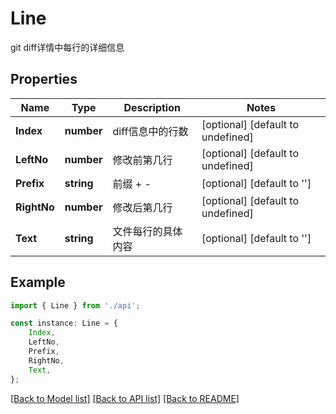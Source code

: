 # Line

git diff详情中每行的详细信息

## Properties

Name | Type | Description | Notes
------------ | ------------- | ------------- | -------------
**Index** | **number** | diff信息中的行数 | [optional] [default to undefined]
**LeftNo** | **number** | 修改前第几行 | [optional] [default to undefined]
**Prefix** | **string** | 前缀 + - | [optional] [default to '']
**RightNo** | **number** | 修改后第几行 | [optional] [default to undefined]
**Text** | **string** | 文件每行的具体内容 | [optional] [default to '']

## Example

```typescript
import { Line } from './api';

const instance: Line = {
    Index,
    LeftNo,
    Prefix,
    RightNo,
    Text,
};
```

[[Back to Model list]](../README.md#documentation-for-models) [[Back to API list]](../README.md#documentation-for-api-endpoints) [[Back to README]](../README.md)
